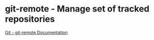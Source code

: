# git-remote - Manage set of tracked repositories

[Git - git-remote Documentation](https://git-scm.com/docs/git-remote)
